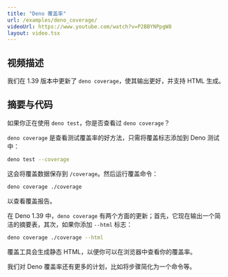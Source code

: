 ```yaml
---
title: "Deno 覆盖率"
url: /examples/deno_coverage/
videoUrl: https://www.youtube.com/watch?v=P2BBYNPpgW8
layout: video.tsx
---
```


## 视频描述

我们在 1.39 版本中更新了 `deno coverage`，使其输出更好，并支持 HTML 生成。

## 摘要与代码

如果你正在使用 `deno test`，你是否查看过 `deno coverage`？

`deno coverage` 是查看测试覆盖率的好方法，只需将覆盖标志添加到 Deno 测试中：

```sh
deno test --coverage
```

这会将覆盖数据保存到 `/coverage`。然后运行覆盖命令：

```sh
deno coverage ./coverage
```

以查看覆盖报告。

在 Deno 1.39 中，`deno coverage` 有两个方面的更新；首先，它现在输出一个简洁的摘要表，其次，如果你添加 `--html` 标志：

```sh
deno coverage ./coverage --html
```

覆盖工具会生成静态 HTML，以便你可以在浏览器中查看你的覆盖率。

我们对 Deno 覆盖率还有更多的计划，比如将步骤简化为一个命令等。